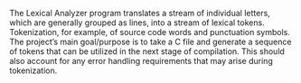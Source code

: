 The Lexical Analyzer program translates a stream of individual letters, which are generally grouped as lines, into a stream of lexical tokens. Tokenization, for example, of source code words and punctuation symbols. The project’s main goal/purpose is to take a C file and generate a sequence of tokens that can be utilized in the next stage of compilation. This should also account for any error handling requirements that may arise during tokenization.